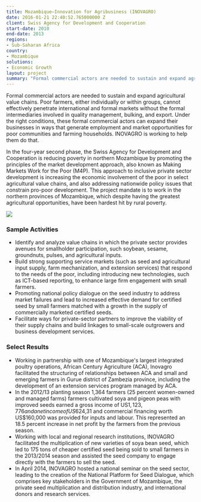 ```yaml
---
title: Mozambique—Innovation for Agribusiness (INOVAGRO)
date: 2016-01-21 22:40:52.765000000 Z
client: Swiss Agency for Development and Cooperation
start-date: 2010
end-date: 2013
regions:
- Sub-Saharan Africa
country:
- Mozambique
solutions:
- Economic Growth
layout: project
summary: "Formal commercial actors are needed to sustain and expand agricultural value chains. Poor farmers, either individually or within groups, cannot effectively penetrate international and formal markets without the formal intermediaries involved in quality management, bulking, and export."
---
```

Formal commercial actors are needed to sustain and expand agricultural value chains. Poor farmers, either individually or within groups, cannot effectively penetrate international and formal markets without the formal intermediaries involved in quality management, bulking, and export. Under the right conditions, these formal commercial actors can expand their businesses in ways that generate employment and market opportunities for poor communities and farming households. INOVAGRO is working to help them do that.

In the four-year second phase, the Swiss Agency for Development and Cooperation is reducing poverty in northern Mozambique by promoting the principles of the market development approach, also known as Making Markets Work for the Poor (M4P). This approach to inclusive private sector development is increasing the economic involvement of the poor in select agricultural value chains, and also addressing nationwide policy issues that constrain pro-poor development. The project mandate is to work in the northern provinces of Mozambique, which despite having the greatest agricultural opportunities, have been hardest hit by rural poverty.

![][1]

###  Sample Activities

* Identify and analyze value chains in which the private sector provides avenues for smallholder participation, such soybean, sesame, groundnuts, pulses, and agricultural inputs.
* Build strong supporting service markets (such as seed and agricultural input supply, farm mechanization, and extension services) that respond to the needs of the poor, including introducing new technologies, such as ICT-based reporting, to enhance large firm engagement with small farmers.
* Promoting national policy dialogue on the seed industry to address market failures and lead to increased effective demand for certified seed by small farmers matched with a growth in the supply of commercially marketed certified seeds.
* Facilitate ways for private-sector partners to improve the viability of their supply chains and build linkages to small-scale outgrowers and business development services.

###  Select Results

* Working in partnership with one of Mozambique's largest integrated poultry operations, African Century Agriculture (ACA), Inovagro facilitated the structuring of relationships between ACA and small and emerging farmers in Gurue district of Zambezia province, including the development of an extension services program managed by ACA.
* In the 2012/13 planting season 1,364 farmers (25 percent women-owned and managed farms) farmers cultivated soya and pigeon peas with improved seeds earned a gross income of US$1,123,776 and a net income of US$624,31 and commercial financing worth US$160,000 was provided for inputs and labour. This represented an 18.5 percent increase in net profit by the farmers from the previous season.
* Working with local and regional research institutions, INOVAGRO facilitated the multiplication of new varieties of soya bean seed, which led to 175 tons of cheaper certified seed being sold to small farmers in the 2013/2014 season and assisted the seed company to engage directly with the farmers to sell the seed.
* In April 2014, INOVAGRO hosted a national seminar on the seed sector, leading to the creation of the National Platform for Seed Dialogue, which comprises key stakeholders in the Government of Mozambique, the private seed multiplication and distribution industry, and international donors and research services.

[1]: /assets/images/projects/INOVAGRO.jpg

